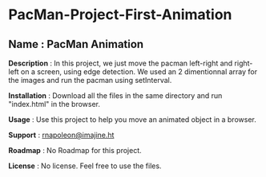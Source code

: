 # PacMan-Project-First-Animation

## Name : PacMan Animation

**Description** : In this project, we just move the pacman left-right and right-left on a screen, using edge detection. We used an 2 dimentionnal array for the images and run the pacman using setInterval.

**Installation** : Download all the files in the same directory and run "index.html" in the browser.

**Usage** : Use this project to help you move an animated object in a browser.

**Support** : <rnapoleon@imajine.ht>

**Roadmap** : No Roadmap for this project.

**License** : No license. Feel free to use the files.
